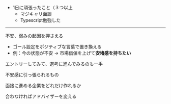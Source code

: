 - 1日に頑張ったこと（３つ以上
	- マジキャリ面談
	- Typescript勉強した

-----------

不安、弱みの起因を押さえる
- ゴール設定をポジティブな言葉で置き換える
- 例：今の状態が不安 → 市場価値を上げて**安堵感を持ちたい**


エントリーしてみて、選考に進んでみるのも一手

不安感に引っ張られるもの

面接に進める企業をどれだけ作れるか

合わなければアドバイザーを変える